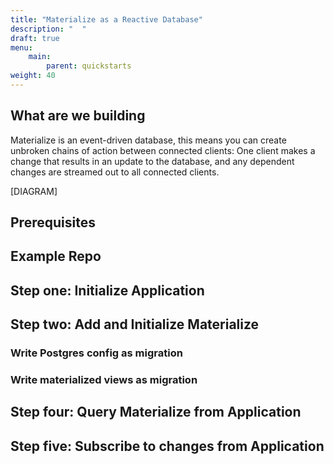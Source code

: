 ```yaml
---
title: "Materialize as a Reactive Database"
description: "  "
draft: true
menu:
    main:
        parent: quickstarts
weight: 40
---
```



## What are we building

Materialize is an event-driven database, this means you can create unbroken chains of action between connected clients: One client makes a change that results in an update to the database, and any dependent changes are streamed out to all connected clients.

[DIAGRAM]

## Prerequisites

## Example Repo

## Step one: Initialize Application

## Step two: Add and Initialize Materialize

### Write Postgres config as migration

### Write materialized views as migration

## Step four: Query Materialize from Application

## Step five: Subscribe to changes from Application
